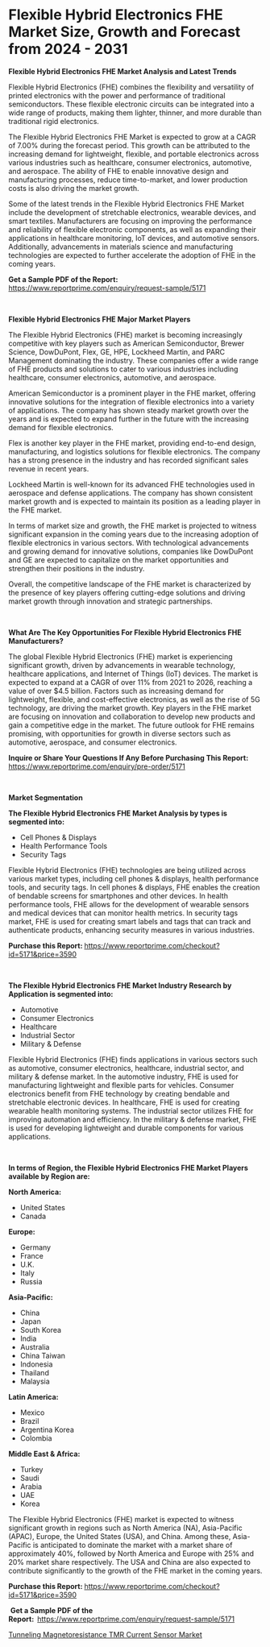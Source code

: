 <p><h1>Flexible Hybrid Electronics FHE Market Size, Growth and Forecast from 2024 - 2031</h1></p><p><strong>Flexible Hybrid Electronics FHE Market Analysis and Latest Trends</strong></p>
<p><p>Flexible Hybrid Electronics (FHE) combines the flexibility and versatility of printed electronics with the power and performance of traditional semiconductors. These flexible electronic circuits can be integrated into a wide range of products, making them lighter, thinner, and more durable than traditional rigid electronics.</p><p>The Flexible Hybrid Electronics FHE Market is expected to grow at a CAGR of 7.00% during the forecast period. This growth can be attributed to the increasing demand for lightweight, flexible, and portable electronics across various industries such as healthcare, consumer electronics, automotive, and aerospace. The ability of FHE to enable innovative design and manufacturing processes, reduce time-to-market, and lower production costs is also driving the market growth.</p><p>Some of the latest trends in the Flexible Hybrid Electronics FHE Market include the development of stretchable electronics, wearable devices, and smart textiles. Manufacturers are focusing on improving the performance and reliability of flexible electronic components, as well as expanding their applications in healthcare monitoring, IoT devices, and automotive sensors. Additionally, advancements in materials science and manufacturing technologies are expected to further accelerate the adoption of FHE in the coming years.</p></p>
<p><strong>Get a Sample PDF of the Report:&nbsp;</strong> <a href="https://www.reportprime.com/enquiry/request-sample/5171">https://www.reportprime.com/enquiry/request-sample/5171</a></p>
<p>&nbsp;</p>
<p><strong>Flexible Hybrid Electronics FHE Major Market Players</strong></p>
<p><p>The Flexible Hybrid Electronics (FHE) market is becoming increasingly competitive with key players such as American Semiconductor, Brewer Science, DowDuPont, Flex, GE, HPE, Lockheed Martin, and PARC Management dominating the industry. These companies offer a wide range of FHE products and solutions to cater to various industries including healthcare, consumer electronics, automotive, and aerospace.</p><p>American Semiconductor is a prominent player in the FHE market, offering innovative solutions for the integration of flexible electronics into a variety of applications. The company has shown steady market growth over the years and is expected to expand further in the future with the increasing demand for flexible electronics.</p><p>Flex is another key player in the FHE market, providing end-to-end design, manufacturing, and logistics solutions for flexible electronics. The company has a strong presence in the industry and has recorded significant sales revenue in recent years.</p><p>Lockheed Martin is well-known for its advanced FHE technologies used in aerospace and defense applications. The company has shown consistent market growth and is expected to maintain its position as a leading player in the FHE market.</p><p>In terms of market size and growth, the FHE market is projected to witness significant expansion in the coming years due to the increasing adoption of flexible electronics in various sectors. With technological advancements and growing demand for innovative solutions, companies like DowDuPont and GE are expected to capitalize on the market opportunities and strengthen their positions in the industry.</p><p>Overall, the competitive landscape of the FHE market is characterized by the presence of key players offering cutting-edge solutions and driving market growth through innovation and strategic partnerships.</p></p>
<p>&nbsp;</p>
<p><strong>What Are The Key Opportunities For Flexible Hybrid Electronics FHE Manufacturers?</strong></p>
<p><p>The global Flexible Hybrid Electronics (FHE) market is experiencing significant growth, driven by advancements in wearable technology, healthcare applications, and Internet of Things (IoT) devices. The market is expected to expand at a CAGR of over 11% from 2021 to 2026, reaching a value of over $4.5 billion. Factors such as increasing demand for lightweight, flexible, and cost-effective electronics, as well as the rise of 5G technology, are driving the market growth. Key players in the FHE market are focusing on innovation and collaboration to develop new products and gain a competitive edge in the market. The future outlook for FHE remains promising, with opportunities for growth in diverse sectors such as automotive, aerospace, and consumer electronics.</p></p>
<p><strong>Inquire or Share Your Questions If Any Before Purchasing This Report:</strong> <a href="https://www.reportprime.com/enquiry/pre-order/5171">https://www.reportprime.com/enquiry/pre-order/5171</a></p>
<p>&nbsp;</p>
<p><strong>Market Segmentation</strong></p>
<p><strong>The Flexible Hybrid Electronics FHE Market Analysis by types is segmented into:</strong></p>
<p><ul><li>Cell Phones & Displays</li><li>Health Performance Tools</li><li>Security Tags</li></ul></p>
<p><p>Flexible Hybrid Electronics (FHE) technologies are being utilized across various market types, including cell phones & displays, health performance tools, and security tags. In cell phones & displays, FHE enables the creation of bendable screens for smartphones and other devices. In health performance tools, FHE allows for the development of wearable sensors and medical devices that can monitor health metrics. In security tags market, FHE is used for creating smart labels and tags that can track and authenticate products, enhancing security measures in various industries.</p></p>
<p><strong>Purchase this Report:&nbsp;</strong><a href="https://www.reportprime.com/checkout?id=5171&price=3590">https://www.reportprime.com/checkout?id=5171&price=3590</a></p>
<p>&nbsp;</p>
<p><strong>The Flexible Hybrid Electronics FHE Market Industry Research by Application is segmented into:</strong></p>
<p><ul><li>Automotive</li><li>Consumer Electronics</li><li>Healthcare</li><li>Industrial Sector</li><li>Military & Defense</li></ul></p>
<p><p>Flexible Hybrid Electronics (FHE) finds applications in various sectors such as automotive, consumer electronics, healthcare, industrial sector, and military & defense market. In the automotive industry, FHE is used for manufacturing lightweight and flexible parts for vehicles. Consumer electronics benefit from FHE technology by creating bendable and stretchable electronic devices. In healthcare, FHE is used for creating wearable health monitoring systems. The industrial sector utilizes FHE for improving automation and efficiency. In the military & defense market, FHE is used for developing lightweight and durable components for various applications.</p></p>
<p>&nbsp;</p>
<p><strong>In terms of Region, the Flexible Hybrid Electronics FHE Market Players available by Region are:</strong></p>
<p>
    <p> <strong> North America: </strong>
        <ul>
            <li>United States</li>
            <li>Canada</li>
        </ul>
        </p> 
    <p> <strong> Europe: </strong>
        <ul>
            <li>Germany</li>
            <li>France</li>
            <li>U.K.</li>
            <li>Italy</li>
            <li>Russia</li>
        </ul>
        </p> 
    <p> <strong> Asia-Pacific: </strong>
        <ul>
            <li>China</li>
            <li>Japan</li>
            <li>South Korea</li>
            <li>India</li>
            <li>Australia</li>
            <li>China Taiwan</li>
            <li>Indonesia</li>
            <li>Thailand</li>
            <li>Malaysia</li>
        </ul>
        </p> 
    <p> <strong> Latin America: </strong>
        <ul>
            <li>Mexico</li>
            <li>Brazil</li>
            <li>Argentina Korea</li>
            <li>Colombia</li>
        </ul>
        </p> 
    <p> <strong> Middle East & Africa: </strong>
        <ul>
            <li>Turkey</li>
            <li>Saudi</li>
            <li>Arabia</li>
            <li>UAE</li>
            <li>Korea</li>
        </ul>
    </p>
    </p>
<p><p>The Flexible Hybrid Electronics (FHE) market is expected to witness significant growth in regions such as North America (NA), Asia-Pacific (APAC), Europe, the United States (USA), and China. Among these, Asia-Pacific is anticipated to dominate the market with a market share of approximately 40%, followed by North America and Europe with 25% and 20% market share respectively. The USA and China are also expected to contribute significantly to the growth of the FHE market in the coming years.</p></p>
<p><strong>Purchase this Report: </strong><a href="https://www.reportprime.com/checkout?id=5171&price=3590">https://www.reportprime.com/checkout?id=5171&price=3590</a></p>
<p>&nbsp;<strong>Get a Sample PDF of the Report:&nbsp;&nbsp;</strong><a href="https://www.reportprime.com/enquiry/request-sample/5171">https://www.reportprime.com/enquiry/request-sample/5171</a></p>
<p><strong></strong></p>
<p><p><a href="https://github.com/luckyshygirl/Market-Research-Report-List-3/blob/main/tunneling-magnetoresistance-tmr-current-sensor-market.md">Tunneling Magnetoresistance TMR Current Sensor Market</a></p></p>